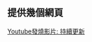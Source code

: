 ## 提供幾個網頁
[Youtube發燒影片: 持續更新](https://yatinisgood.github.io/YoutubeMusicCharts/index_%E7%99%BC%E7%87%92%E9%9F%B3%E6%A8%82%E5%BD%B1%E7%89%87.html)

